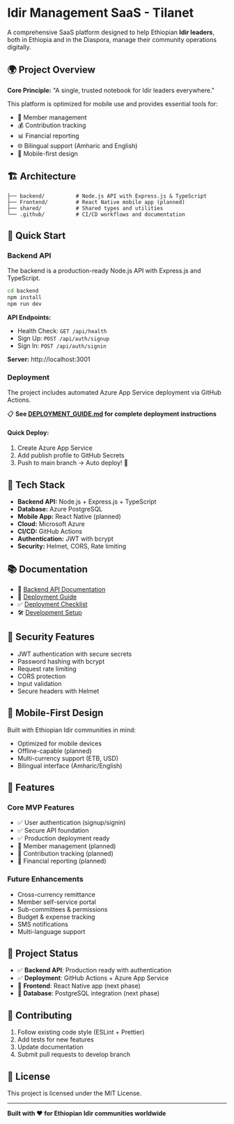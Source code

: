 # Idir Management SaaS - Tilanet

A comprehensive SaaS platform designed to help Ethiopian **Idir leaders**, both in Ethiopia and in the Diaspora, manage their community operations digitally.

## 🌍 Project Overview

**Core Principle:** "A single, trusted notebook for Idir leaders everywhere."

This platform is optimized for mobile use and provides essential tools for:
- 👥 Member management
- 💰 Contribution tracking
- 📊 Financial reporting
- 🌐 Bilingual support (Amharic and English)
- 📱 Mobile-first design

## 🏗️ Architecture

```
├── backend/          # Node.js API with Express.js & TypeScript
├── Frontend/         # React Native mobile app (planned)
├── shared/           # Shared types and utilities
└── .github/          # CI/CD workflows and documentation
```

## 🚀 Quick Start

### Backend API

The backend is a production-ready Node.js API with Express.js and TypeScript.

```bash
cd backend
npm install
npm run dev
```

**API Endpoints:**
- Health Check: `GET /api/health`
- Sign Up: `POST /api/auth/signup`
- Sign In: `POST /api/auth/signin`

**Server:** http://localhost:3001

### Deployment

The project includes automated Azure App Service deployment via GitHub Actions.

📋 **See [DEPLOYMENT_GUIDE.md](./DEPLOYMENT_GUIDE.md) for complete deployment instructions**

#### Quick Deploy:
1. Create Azure App Service
2. Add publish profile to GitHub Secrets
3. Push to main branch → Auto deploy! 🚀

## 🧱 Tech Stack

- **Backend API:** Node.js + Express.js + TypeScript
- **Database:** Azure PostgreSQL
- **Mobile App:** React Native (planned)
- **Cloud:** Microsoft Azure
- **CI/CD:** GitHub Actions
- **Authentication:** JWT with bcrypt
- **Security:** Helmet, CORS, Rate limiting

## 📚 Documentation

- 📖 [Backend API Documentation](./backend/README.md)
- 🚀 [Deployment Guide](./DEPLOYMENT_GUIDE.md)
- ✅ [Deployment Checklist](./DEPLOYMENT_CHECKLIST.md)
- 🛠️ [Development Setup](./backend/README.md#quick-start)

## 🔐 Security Features

- JWT authentication with secure secrets
- Password hashing with bcrypt
- Request rate limiting
- CORS protection
- Input validation
- Secure headers with Helmet

## 📱 Mobile-First Design

Built with Ethiopian Idir communities in mind:
- Optimized for mobile devices
- Offline-capable (planned)
- Multi-currency support (ETB, USD)
- Bilingual interface (Amharic/English)

## 🌟 Features

### Core MVP Features
- ✅ User authentication (signup/signin)
- ✅ Secure API foundation
- ✅ Production deployment ready
- 🔄 Member management (planned)
- 🔄 Contribution tracking (planned)
- 🔄 Financial reporting (planned)

### Future Enhancements
- Cross-currency remittance
- Member self-service portal
- Sub-committees & permissions
- Budget & expense tracking
- SMS notifications
- Multi-language support

## 🚦 Project Status

- ✅ **Backend API**: Production ready with authentication
- ✅ **Deployment**: GitHub Actions + Azure App Service
- 🔄 **Frontend**: React Native app (next phase)
- 🔄 **Database**: PostgreSQL integration (next phase)

## 🤝 Contributing

1. Follow existing code style (ESLint + Prettier)
2. Add tests for new features
3. Update documentation
4. Submit pull requests to develop branch

## 📄 License

This project is licensed under the MIT License.

---

**Built with ❤️ for Ethiopian Idir communities worldwide**